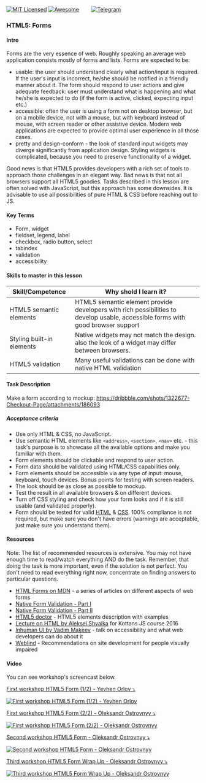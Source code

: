 [![MIT Licensed][icon-mit]][license]
[![Awesome][icon-awesome]][awesome]
&nbsp;&nbsp;&nbsp;&nbsp;&nbsp;&nbsp;
[![Telegram][icon-chat]][chat]

### HTML5: Forms
#### Intro

Forms are the very essence of web. Roughly speaking an average web application consists mostly of forms and lists. Forms are expected to be:
- usable: the user should understand clearly what action/input is required. If the user's input is incorrect, he/she should be notified in a friendly manner about it. The form should respond to user actions and give adequate feedback: user must understand what is happening and what he/she is expected to do (if the form is active, clicked, expecting input etc.)
- accessible: often the user is using a form not on desktop browser, but on a mobile device, not with a mouse, but with keyboard instead of mouse, with screen reader or other assistive device. Modern web applications are expected to provide optimal user experience in all those cases.
- pretty and design-conform - the look of standard input widgets may diverge significantly from application design. Styling widgets is complicated, because you need to preserve functionality of a widget.

Good news is that HTML5 provides developers with a rich set of tools to approach those challenges in an elegant way. Bad news is that not all browsers support all HTML5 goodies.
Tasks described in this lesson are often solved with JavaScript, but this approach has some downsides. It is advisable to use all possibilities of pure HTML & CSS before reaching out to JS.

#### Key Terms

- Form, widget
- fieldset, legend, label
- checkbox, radio button, select
- tabindex
- validation
- accessibility

#### Skills to master in this lesson

Skill/Competence | Why shold I learn it? |
-----------------|-----------------------|
HTML5 semantic elements | HTML5 semantic element provide developers with rich possibilities to develop usable, accessible forms with good browser support |
Styling built-in elements | Native widgets may not match the design. also the look of a widget may differ between browsers. |
HTML5 validation | Many useful validations can be done with native HTML validation |

#### Task Description

Make a form according to mockup: https://dribbble.com/shots/1322677-Checkout-Page/attachments/186093

##### Acceptance criteria

- Use only HTML & CSS, no JavaScript.
- Use semantic HTML elements like `<address>`, `<section>`, `<nav>` etc. - this task's purpose is to showcase all the available options and make you familiar with them.
- Form elements should be clickable and respond to user action.
- Form data should be validated using HTML/CSS capabilities only. 
- Form elements should be accessible via any type of input: mouse, keyboard, touch devices. Bonus points for testing with screen readers.
- The look should be as close as possible to mockup.
- Test the result in all available browsers & on different devices.  
- Turn off CSS styling and check how your form looks and if it is still usable (and validated properly).
- Form should be tested for valid [HTML](https://validator.w3.org/) & [CSS](https://jigsaw.w3.org/css-validator/). 100% compliance is not required, but make sure you don't have errors (warnings are acceptable, just make sure you understand them).

#### Resources

Note: The list of recommended resources is extensive. You may not have enough time to read/watch everything AND do the task. Remember, that doing the task is more important, even if the solution is not perfect. You don't need to read everything right now, concentrate on finding answers to particular questions.

- [HTML Forms on MDN](https://developer.mozilla.org/en-US/docs/Learn/HTML/Forms) - a series of articles on different aspects of web forms
- [Native Form Validation - Part I](https://medium.com/samsung-internet-dev/native-form-validation-part-1-bf8e35099f1d)
- [Native Form Validation - Part II](https://medium.com/samsung-internet-dev/native-form-validation-part-2-552c78f563b)
- [HTML5 doctor](http://html5doctor.com/element-index/) - HTML5 elements description with examples
- [Lecture on HTML by Aleksei Shvaika](https://youtu.be/Y7-0yo4KCVk?list=PLr1siHsWN79BpMXpZv0rEo0b8Wqgf9SUv) for Kottans JS course 2016
- [Inhuman UI by Vadim Makeev](https://youtu.be/KAK-WAb9vow) - talk on accessibility and what web developers can do about it
- [Weblind](https://weblind.ru/) - Recommendations on site development for people visually impaired

#### Video

You can see workshop's screencast below.

[First workshop HTML5 Form (1/2) - Yevhen Orlov &#x2935;](https://youtu.be/4MYA3Nocsts)

[![First workshop HTML5 Form (1/2) - Yevhen Orlov](http://img.youtube.com/vi/4MYA3Nocsts/0.jpg)](https://youtu.be/4MYA3Nocsts)

[First workshop HTML5 Form (2/2) - Oleksandr Ostrovnyy &#x2935;](https://youtu.be/ZoC759dIObM)

[![First workshop HTML5 Form (2/2) - Oleksandr Ostrovnyy](http://img.youtube.com/vi/ZoC759dIObM/0.jpg)](https://youtu.be/ZoC759dIObM)

[Second workshop HTML5 Form - Oleksandr Ostrovnyy &#x2935;](https://youtu.be/eTCGaUILyzg)

[![Second workshop HTML5 Form - Oleksandr Ostrovnyy](http://img.youtube.com/vi/eTCGaUILyzg/0.jpg)](https://youtu.be/eTCGaUILyzg)

[Third workshop HTML5 Form Wrap Up - Oleksandr Ostrovnyy &#x2935;](https://youtu.be/NRCvOcEuDEU)

[![Third workshop HTML5 Form Wrap Up - Oleksandr Ostrovnyy](http://img.youtube.com/vi/NRCvOcEuDEU/0.jpg)](https://youtu.be/NRCvOcEuDEU)


[icon-chat]: https://img.shields.io/badge/chat-on%20telegram-blue.svg
[icon-mit]: https://img.shields.io/badge/license-MIT-blue.svg
[icon-awesome]: https://cdn.rawgit.com/sindresorhus/awesome/d7305f38d29fed78fa85652e3a63e154dd8e8829/media/badge.svg

[license]: https://github.com/Kottans/web/blob/master/LICENSE.md
[awesome]: https://github.com/sindresorhus/awesome#front-end-development
[chat]: https://t.me/joinchat/CX8EF1JmLm9IM6J6oy2U7Q
